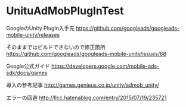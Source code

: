 # UnituAdMobPlugInTest

GoogleのUnity PlugIn入手先
https://github.com/googleads/googleads-mobile-unity/releases

そのままではビルドできないので修正箇所
https://github.com/googleads/googleads-mobile-unity/issues/68

Google公式ガイド
https://developers.google.com/mobile-ads-sdk/docs/games

導入の参考記事
http://games.genieus.co.jp/unity/admob_unity/

エラーの回避
http://llcc.hatenablog.com/entry/2015/07/19/235721
